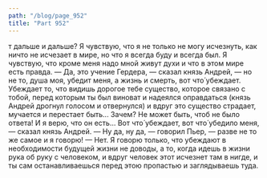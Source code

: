 ```yaml
---
path: "/blog/page_952"
title: "Part 952"
---
```


т дальше и дальше? Я чувствую, что я не только не могу исчезнуть, как ничто не исчезает в мире, но что я всегда буду и всегда был. Я чувствую, что кроме меня надо мной живут духи и что в этом мире есть правда.
— Да, это учение Гердера, — сказал князь Андрей, — но не то, душа моя, убедит меня, а жизнь и смерть, вот что́ убеждает. Убеждает то, что видишь дорогое тебе существо, которое связано с тобой, перед которым ты был виноват и надеялся оправдаться (князь Андрей дрогнул голосом и отвернулся) и вдруг это существо страдает, мучается и перестает быть... Зачем? Не может быть, чтоб не было ответа! И я верю, что он есть... Вот что́ убеждает, вот что́ убедило меня, — сказал князь Андрей.
— Ну да, ну да, — говорил Пьер, — разве не то же самое и я говорю!
— Нет. Я говорю только, что убеждают в необходимости будущей жизни не доводы, а то, когда идешь в жизни рука об руку с человеком, и вдруг человек этот исчезнет там в нигде, и ты сам останавливаешься перед этою пропастью и заглядываешь туда. 
